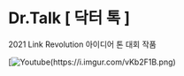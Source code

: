 # Dr.Talk [ 닥터 톡 ]
2021 Link Revolution 아이디어 톤 대회 작품

[![Youtube(https://i.imgur.com/vKb2F1B.png)](https://youtu.be/orjCR_KLNOI)
